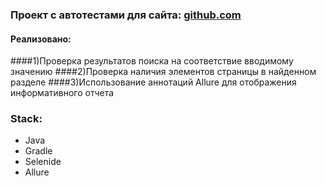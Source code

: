 ### Проект с автотестами для сайта: [github.com](https://github.com//)
#### Реализовано:
####1)Проверка результатов поиска на соответствие вводимому значению
####2)Проверка наличия элементов страницы в найденном разделе
####3)Использование аннотаций Allure для отображения информативного отчета
### Stack:
- Java
- Gradle
- Selenide
- Allure
